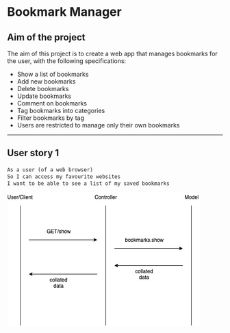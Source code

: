 # Bookmark Manager

## Aim of the project

The aim of this project is to create a web app that manages bookmarks for the user, with the following specifications:

* Show a list of bookmarks
* Add new bookmarks
* Delete bookmarks
* Update bookmarks
* Comment on bookmarks
* Tag bookmarks into categories
* Filter bookmarks by tag
* Users are restricted to manage only their own bookmarks

---

## User story 1

```
As a user (of a web browser)
So I can access my favourite websites
I want to be able to see a list of my saved bookmarks
```

![Domain Model for User Story 1](https://github.com/breycarr/bookmark_manager/blob/master/Untitled%20Diagram.jpg?raw=true)
